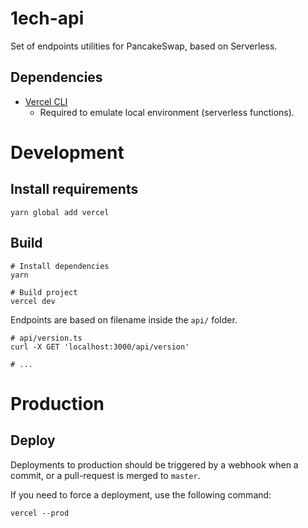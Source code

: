 # 1ech-api

Set of endpoints utilities for PancakeSwap, based on Serverless.

## Dependencies

- [Vercel CLI](https://vercel.com/download)
    - Required to emulate local environment (serverless functions).

# Development

## Install requirements

```shell
yarn global add vercel
```

## Build

```shell
# Install dependencies
yarn

# Build project
vercel dev
```

Endpoints are based on filename inside the `api/` folder.

```shell
# api/version.ts
curl -X GET 'localhost:3000/api/version'

# ...
```

# Production

## Deploy

Deployments to production should be triggered by a webhook when a commit, or a pull-request is merged to `master`.

If you need to force a deployment, use the following command:

```shell
vercel --prod
```
